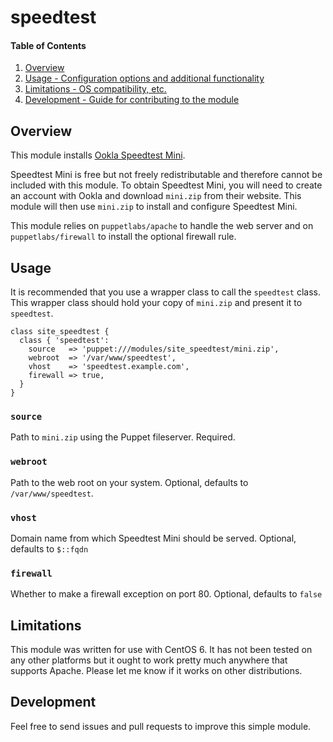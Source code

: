 # speedtest

#### Table of Contents

1. [Overview](#overview)
2. [Usage - Configuration options and additional functionality](#usage)
3. [Limitations - OS compatibility, etc.](#limitations)
4. [Development - Guide for contributing to the module](#development)

## Overview

This module installs [Ookla Speedtest Mini](http://www.speedtest.net/mini.php).

Speedtest Mini is free but not freely redistributable and therefore cannot be
included with this module. To obtain Speedtest Mini, you will need to create
an account with Ookla and download `mini.zip` from their website. This module
will then use `mini.zip` to install and configure Speedtest Mini.

This module relies on `puppetlabs/apache` to handle the web server and on
`puppetlabs/firewall` to install the optional firewall rule.

## Usage

It is recommended that you use a wrapper class to call the `speedtest` class.
This wrapper class should hold your copy of `mini.zip` and present it to
`speedtest`.

```puppet
class site_speedtest {
  class { 'speedtest':
    source   => 'puppet:///modules/site_speedtest/mini.zip',
    webroot  => '/var/www/speedtest',
    vhost    => 'speedtest.example.com',
    firewall => true,
  }
}
```

### `source`
Path to `mini.zip` using the Puppet fileserver. Required.

### `webroot`
Path to the web root on your system. Optional, defaults to `/var/www/speedtest`.

### `vhost`
Domain name from which Speedtest Mini should be served. Optional, defaults to `$::fqdn`

### `firewall`
Whether to make a firewall exception on port 80. Optional, defaults to `false`

## Limitations

This module was written for use with CentOS 6. It has not been tested on any other
platforms but it ought to work pretty much anywhere that supports Apache. Please
let me know if it works on other distributions.

## Development

Feel free to send issues and pull requests to improve this simple module.
